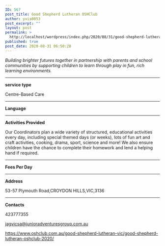 ```yaml
---
ID: 567
post_title: Good Shepherd Lutheran OSHClub
author: yxia0053
post_excerpt: ""
layout: post
permalink: >
  http://localhost/wordpress/index.php/2020/08/31/good-shepherd-lutheran-oshclub/
published: true
post_date: 2020-08-31 06:50:28
---
```

<em>Building brighter futures together in partnership with parents and school communities by supporting children to learn through play in fun, rich learning environments.</em>

<!--more-->

<hr />

<strong>service type</strong>

Centre-Based Care

<hr />

<strong>Language</strong>



<hr />

<strong>Activities Provided</strong>

Our Coordinators plan a wide variety of structured, educational activities every day, including special themed days (or weeks), lots of fun art and craft activities, cooking, drama, sport, science and more! We also ensure children have the chance to complete their homework and lend a helping hand if required.

<hr />

<strong>Fees Per Day</strong>



<hr />

<strong>Address</strong>

53-57 Plymouth Road,CROYDON HILLS,VIC,3136

<hr />

<strong>Contacts</strong>

423777355

jagvicsa@junioradventuresgroup.com.au

https://www.oshclub.com.au/good-shepherd-lutheran-vic/good-shepherd-lutheran-oshclub-2020/